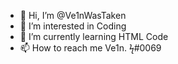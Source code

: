 - 👋 Hi, I’m @Ve1nWasTaken
- 👀 I’m interested in Coding
- 🌱 I’m currently learning HTML Code
- 📫 How to reach me Ve1n. ϟ#0069

<!---
Ve1nWasTaken/Ve1nWasTaken is a ✨ special ✨ repository because its `README.md` (this file) appears on your GitHub profile.
You can click the Preview link to take a look at your changes.
--->
